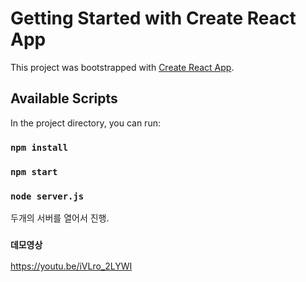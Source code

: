 # Getting Started with Create React App

This project was bootstrapped with [Create React App](https://github.com/facebook/create-react-app).

## Available Scripts

In the project directory, you can run:

### `npm install`
### `npm start`
### `node server.js`

두개의 서버를 열어서 진행.

### `데모영상`
https://youtu.be/iVLro_2LYWI

